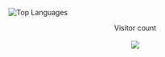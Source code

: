 ![Top Languages](https://github-readme-stats.vercel.app/api/top-langs/?username=RomulusMirauta&layout=compact&theme=dark)

<p align="center">
  Visitor count<br><br>
  <img src="https://profile-counter.glitch.me/RomulusMirauta/count.svg" />
</p>
